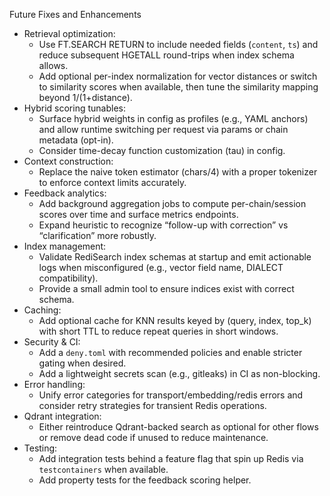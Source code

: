 Future Fixes and Enhancements

- Retrieval optimization:
  - Use FT.SEARCH RETURN to include needed fields (`content`, `ts`) and reduce subsequent HGETALL round-trips when index schema allows.
  - Add optional per-index normalization for vector distances or switch to similarity scores when available, then tune the similarity mapping beyond 1/(1+distance).
- Hybrid scoring tunables:
  - Surface hybrid weights in config as profiles (e.g., YAML anchors) and allow runtime switching per request via params or chain metadata (opt-in).
  - Consider time-decay function customization (tau) in config.
- Context construction:
  - Replace the naive token estimator (chars/4) with a proper tokenizer to enforce context limits accurately.
- Feedback analytics:
  - Add background aggregation jobs to compute per-chain/session scores over time and surface metrics endpoints.
  - Expand heuristic to recognize “follow-up with correction” vs “clarification” more robustly.
- Index management:
  - Validate RediSearch index schemas at startup and emit actionable logs when misconfigured (e.g., vector field name, DIALECT compatibility).
  - Provide a small admin tool to ensure indices exist with correct schema.
- Caching:
  - Add optional cache for KNN results keyed by (query, index, top_k) with short TTL to reduce repeat queries in short windows.
- Security & CI:
  - Add a `deny.toml` with recommended policies and enable stricter gating when desired.
  - Add a lightweight secrets scan (e.g., gitleaks) in CI as non-blocking.
- Error handling:
  - Unify error categories for transport/embedding/redis errors and consider retry strategies for transient Redis operations.
- Qdrant integration:
  - Either reintroduce Qdrant-backed search as optional for other flows or remove dead code if unused to reduce maintenance.
- Testing:
  - Add integration tests behind a feature flag that spin up Redis via `testcontainers` when available.
  - Add property tests for the feedback scoring helper.

